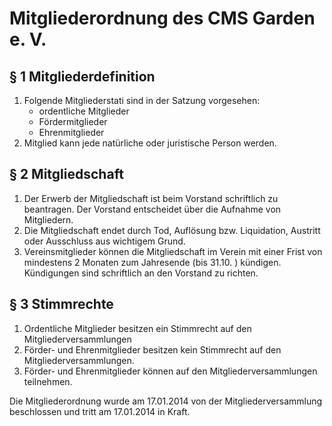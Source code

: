 # Mitgliederordnung des CMS Garden e. V.

## § 1 Mitgliederdefinition

1. Folgende Mitgliederstati sind in der Satzung vorgesehen:
    * ordentliche Mitglieder
    * Fördermitglieder
    * Ehrenmitglieder
2. Mitglied kann jede natürliche oder juristische Person werden.

## § 2 Mitgliedschaft

1. Der Erwerb der Mitgliedschaft ist beim Vorstand schriftlich zu beantragen. Der Vorstand entscheidet über die Aufnahme von Mitgliedern. 
2. Die Mitgliedschaft endet durch Tod, Auflösung bzw. Liquidation, Austritt oder Ausschluss aus wichtigem Grund. 
3. Vereinsmitglieder können die Mitgliedschaft im Verein mit einer Frist von mindestens 2 Monaten zum Jahresende (bis 31.10. ) kündigen. Kündigungen sind schriftlich an den Vorstand zu richten.

## § 3 Stimmrechte

1. Ordentliche Mitglieder besitzen ein Stimmrecht auf den Mitgliederversammlungen
2. Förder- und Ehrenmitglieder besitzen kein Stimmrecht auf den Mitgliederversammlungen.
3. Förder- und Ehrenmitglieder können auf den Mitgliederversammlungen teilnehmen.

Die Mitgliederordnung wurde am 17.01.2014 von der Mitgliederversammlung beschlossen und tritt am 17.01.2014 in Kraft.